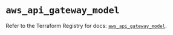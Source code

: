# `aws_api_gateway_model`

Refer to the Terraform Registry for docs: [`aws_api_gateway_model`](https://registry.terraform.io/providers/hashicorp/aws/5.36.0/docs/resources/api_gateway_model).
